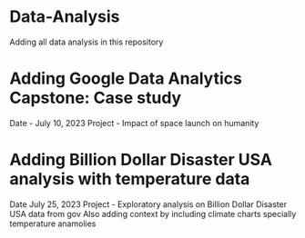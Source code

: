 # Data-Analysis
Adding all data analysis in this repository

# Adding Google Data Analytics Capstone: Case study 
Date - July 10, 2023 
Project - Impact of space launch on humanity

# Adding Billion Dollar Disaster USA analysis with temperature data
Date July 25, 2023
Project - Exploratory analysis on Billion Dollar Disaster USA data from gov 
Also adding context by including climate charts specially temperature anamolies
